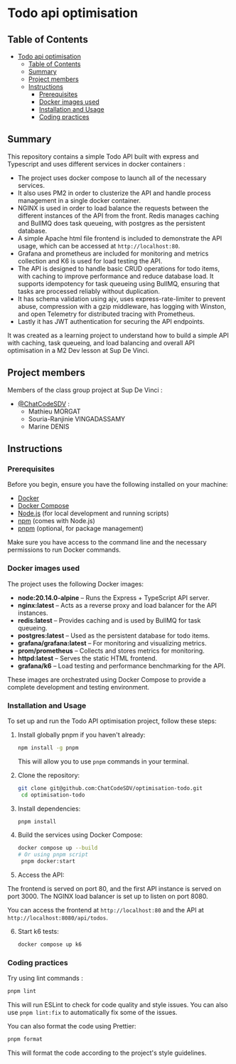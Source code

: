 # Todo api optimisation

## Table of Contents

- [Todo api optimisation](#todo-api-optimisation)
  - [Table of Contents](#table-of-contents)
  - [Summary](#summary)
  - [Project members](#project-members)
  - [Instructions](#instructions)
    - [Prerequisites](#prerequisites)
    - [Docker images used](#docker-images-used)
    - [Installation and Usage](#installation-and-usage)
    - [Coding practices](#coding-practices)

## Summary

This repository contains a simple Todo API built with express and Typescript and uses different services in docker containers :

- The project uses docker compose to launch all of the necessary services.
- It also uses PM2 in order to clusterize the API and handle process management in a single docker container.
- NGINX is used in order to load balance the requests between the different instances of the API from the front.
  Redis manages caching and BullMQ does task queueing, with postgres as the persistent database.
- A simple Apache html file frontend is included to demonstrate the API usage, which can be accessed at `http://localhost:80`.
- Grafana and prometheus are included for monitoring and metrics collection and K6 is used for load testing the API.
- The API is designed to handle basic CRUD operations for todo items, with caching to improve performance and reduce database load. It supports idempotency for task queueing using BullMQ, ensuring that tasks are processed reliably without duplication.
- It has schema validation using ajv, uses express-rate-limiter to prevent abuse, compression with a gzip middleware, has logging with Winston, and open Telemetry for distributed tracing with Prometheus.
- Lastly it has JWT authentication for securing the API endpoints.

It was created as a learning project to understand how to build a simple API with caching, task queueing, and load balancing and overall API optimisation in a M2 Dev lesson at Sup De Vinci.

## Project members

Members of the class group project at Sup De Vinci :

- [@ChatCodeSDV](https://github.com/ChatCodeSDV) :
  - Mathieu MORGAT
  - Souria-Ranjinie VINGADASSAMY
  - Marine DENIS

## Instructions

### Prerequisites

Before you begin, ensure you have the following installed on your machine:

- [Docker](https://www.docker.com/get-started)
- [Docker Compose](https://docs.docker.com/compose/install/)
- [Node.js](https://nodejs.org/) (for local development and running scripts)
- [npm](https://www.npmjs.com/) (comes with Node.js)
- [pnpm](https://pnpm.io/) (optional, for package management)

Make sure you have access to the command line and the necessary permissions to run Docker commands.

### Docker images used

The project uses the following Docker images:

- **node:20.14.0-alpine** – Runs the Express + TypeScript API server.
- **nginx:latest** – Acts as a reverse proxy and load balancer for the API instances.
- **redis:latest** – Provides caching and is used by BullMQ for task queueing.
- **postgres:latest** – Used as the persistent database for todo items.
- **grafana/grafana:latest** – For monitoring and visualizing metrics.
- **prom/prometheus** – Collects and stores metrics for monitoring.
- **httpd:latest** – Serves the static HTML frontend.
- **grafana/k6** – Load testing and performance benchmarking for the API.

These images are orchestrated using Docker Compose to provide a complete development and testing environment.

### Installation and Usage

To set up and run the Todo API optimisation project, follow these steps:

1. Install globally pnpm if you haven't already:

   ```bash
   npm install -g pnpm
   ```

   This will allow you to use `pnpm` commands in your terminal.

2. Clone the repository:

   ```bash
   git clone git@github.com:ChatCodeSDV/optimisation-todo.git
    cd optimisation-todo
   ```

3. Install dependencies:

   ```bash
   pnpm install
   ```

4. Build the services using Docker Compose:

   ```bash
   docker compose up --build
   # Or using pnpm script
    pnpm docker:start
   ```

5. Access the API:

The frontend is served on port 80, and the first API instance is served on port 3000. The NGINX load balancer is set up to listen on port 8080.

You can access the frontend at `http://localhost:80` and the API at `http://localhost:8080/api/todos`.

6. Start k6 tests:

   ```bash
   docker compose up k6
   ```

### Coding practices

Try using lint commands :

```bash
pnpm lint
```

This will run ESLint to check for code quality and style issues. You can also use `pnpm lint:fix` to automatically fix some of the issues.

You can also format the code using Prettier:

```bash
pnpm format
```

This will format the code according to the project's style guidelines.
